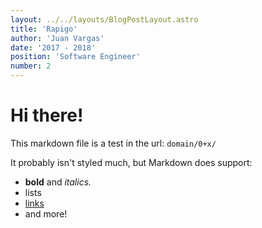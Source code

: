 ```yaml
---
layout: ../../layouts/BlogPostLayout.astro
title: 'Rapigo'
author: 'Juan Vargas'
date: '2017 - 2018'
position: 'Software Engineer'
number: 2
---
```


# Hi there!

This markdown file is a test in the url: `domain/0+x/`

It probably isn't styled much, but Markdown does support:

- **bold** and _italics._
- lists
- [links](https://astro.build)
- and more!
